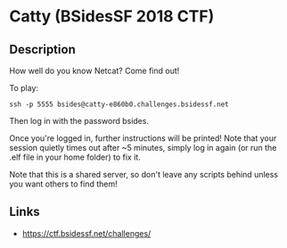 # Catty (BSidesSF 2018 CTF)

## Description

>>>
How well do you know Netcat? Come find out!

To play:

`ssh -p 5555 bsides@catty-e860b0.challenges.bsidessf.net`

Then log in with the password bsides.

Once you're logged in, further instructions will be printed! Note that your session quietly times out after ~5 minutes, simply log in again (or run the .elf file in your home folder) to fix it.

Note that this is a shared server, so don't leave any scripts behind unless you want others to find them!
>>>


## Links
* https://ctf.bsidessf.net/challenges/
